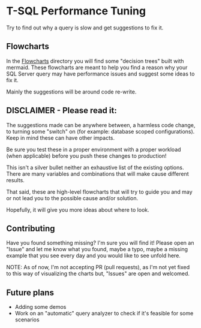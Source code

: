 # T-SQL Performance Tuning

Try to find out why a query is slow and get suggestions to fix it.

## Flowcharts

In the [Flowcharts](./Flowcharts) directory you will find some "decision trees" built with mermaid. 
These flowcharts are meant to help you find a reason why your SQL Server query may have performance issues and suggest some ideas to fix it.

Mainly the suggestions will be around code re-write. 

## DISCLAIMER - Please read it: 
The suggestions made can be anywhere between, a harmless code change, to turning some "switch" on (for example: database scoped configurations). 
Keep in mind these can have other impacts.

Be sure you test these in a proper environment with a proper workload (when applicable) before you push these changes to production!

This isn't a silver bullet neither an exhaustive list of the existing options.  
There are many variables and combinations that will make cause different results.  

That said, these are high-level flowcharts that will try to guide you and may or not lead you to the possible cause and/or solution.

Hopefully, it will give you more ideas about where to look.

## Contributing
Have you found something missing? I'm sure you will find it!
Please open an "Issue" and let me know what you found, maybe a typo, maybe a missing example that you see every day and you would like to see unfold here.

NOTE: As of now, I'm not accepting PR (pull requests), as I'm not yet fixed to this way of visualizing the charts but, "Issues" are open and welcomed.

## Future plans
- Adding some demos
- Work on an "automatic" query analyzer to check if it's feasible for some scenarios
